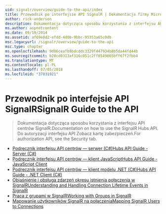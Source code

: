 ```yaml
---
uid: signalr/overview/guide-to-the-api/index
title: Przewodnik po interfejsie API SignalR | Dokumentacja firmy Microsoft
author: rick-anderson
description: Dokumentacja dotycząca sposobu korzystania z interfejsu API centrów SignalR. Do autoryzacji interfejsu API Zobacz kartę zabezpieczeń.
ms.author: aspnetcontent
ms.date: 09/19/2014
ms.assetid: af69e8d2-efdd-4d0b-9bbc-95353a65c0db
msc.legacyurl: /signalr/overview/guide-to-the-api
msc.type: chapter
ms.openlocfilehash: 9d06ceafb9bdcddc3329f447934b8b5da44fd44b
ms.sourcegitcommit: b28cd0313af316c051c2ff8549865bff67f2fbb4
ms.translationtype: MT
ms.contentlocale: pl-PL
ms.lasthandoff: 07/05/2018
ms.locfileid: "37831921"
---
```

<a name="signalr-guide-to-the-api"></a><span data-ttu-id="35541-104">Przewodnik po interfejsie API SignalR</span><span class="sxs-lookup"><span data-stu-id="35541-104">SignalR Guide to the API</span></span>
====================
> <span data-ttu-id="35541-105">Dokumentacja dotycząca sposobu korzystania z interfejsu API centrów SignalR.</span><span class="sxs-lookup"><span data-stu-id="35541-105">Documentation on how to use the SignalR Hubs API.</span></span> <span data-ttu-id="35541-106">Do autoryzacji interfejsu API Zobacz kartę zabezpieczeń.</span><span class="sxs-lookup"><span data-stu-id="35541-106">For authorization API, see the Security tab.</span></span>


- [<span data-ttu-id="35541-107">Podręcznik interfejsu API centrów — serwer (C#)</span><span class="sxs-lookup"><span data-stu-id="35541-107">Hubs API Guide - Server (C#)</span></span>](hubs-api-guide-server.md)
- [<span data-ttu-id="35541-108">Podręcznik interfejsu API centrów — klient JavaScript</span><span class="sxs-lookup"><span data-stu-id="35541-108">Hubs API Guide - JavaScript Client</span></span>](hubs-api-guide-javascript-client.md)
- [<span data-ttu-id="35541-109">Podręcznik interfejsu API centrów — klient modelu .NET (C#)</span><span class="sxs-lookup"><span data-stu-id="35541-109">Hubs API Guide - .NET Client (C#)</span></span>](hubs-api-guide-net-client.md)
- [<span data-ttu-id="35541-110">Objaśnienie i obsługa zdarzeń okresu istnienia połączenia w SignalR</span><span class="sxs-lookup"><span data-stu-id="35541-110">Understanding and Handling Connection Lifetime Events in SignalR</span></span>](handling-connection-lifetime-events.md)
- [<span data-ttu-id="35541-111">Praca z grupami w SignalR</span><span class="sxs-lookup"><span data-stu-id="35541-111">Working with Groups in SignalR</span></span>](working-with-groups.md)
- [<span data-ttu-id="35541-112">Mapowanie użytkowników SignalR na połączenia</span><span class="sxs-lookup"><span data-stu-id="35541-112">Mapping SignalR Users to Connections</span></span>](mapping-users-to-connections.md)
